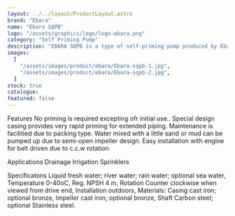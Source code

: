 ```yaml
---
layout: ../../layout/ProductLayout.astro
brand: "Ebara"
name: "Ebara SQPB"
logo: "/assets/graphics/logo/logo-ebara.png"
category: "Self Priming Pump"
description: "EBARA SQPB is a type of self-priming pump produced by Ebara Corporation. It's designed for applications where liquids containing small amounts of sand or mud need to be pumped."
images:
  [
    "/assets/images/product/ebara/Ebara-sqpb-1.jpg",
    "/assets/images/product/ebara/Ebara-sqpb-2.jpg",
  ]
stock: true
catalogue:
featured: false
---
```


Features
No priming is required excepting ofr initial use..
Special design casing provides very rapid priming for extended piping.
Maintenance is facilitied due to packing type.
Water mixed with a little sand or mud can be pumped up due to semi-open impeller design.
Easy installation with engine for belt driven due to c.c.w rotation

Applications
Drainage
Irrigation
Sprinklers

Specificatons
Liquid fresh water; river water; rain water; optional sea water, Temperature 0-40oC, Reg. NPSH 4 m,
Rotation Counter clockwise when viewed from drive end, Installation outdoors,
Materials: Casing cast iron; optional bronze, Impeller cast iron; optional bronze, Shaft Carbon steel; optional Stainless steel.

